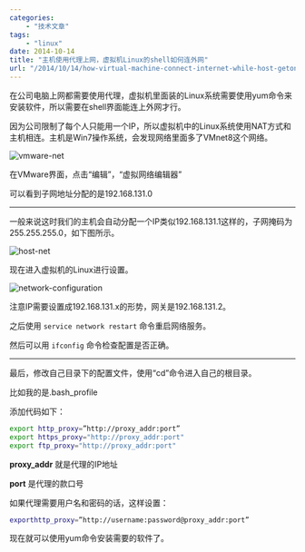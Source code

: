 ```yaml
---
categories:
    - "技术文章"
tags:
    - "linux"
date: 2014-10-14
title: "主机使用代理上网，虚拟机Linux的shell如何连外网"
url: "/2014/10/14/how-virtual-machine-connect-internet-while-host-getonline-with-agent"
---
```


在公司电脑上网都需要使用代理，虚拟机里面装的Linux系统需要使用yum命令来安装软件，所以需要在shell界面能连上外网才行。

因为公司限制了每个人只能用一个IP，所以虚拟机中的Linux系统使用NAT方式和主机相连。主机是Win7操作系统，会发现网络里面多了VMnet8这个网络。

<!--more-->

![vmware-net](../../../../pic/2014/2014-10-14-how-virtual-machine-connect-internet-while-host-getonline-with-agent-vmware-net.jpg)

在VMware界面，点击“编辑”，“虚拟网络编辑器”

可以看到子网地址分配的是192.168.131.0

***

一般来说这时我们的主机会自动分配一个IP类似192.168.131.1这样的，子网掩码为255.255.255.0，如下图所示。

![host-net](../../../../pic/2014/2014-10-14-how-virtual-machine-connect-internet-while-host-getonline-with-agent-host-net.jpg)

现在进入虚拟机的Linux进行设置。

![network-configuration](../../../../pic/2014/2014-10-14-how-virtual-machine-connect-internet-while-host-getonline-with-agent-network-configuration.jpg)

注意IP需要设置成192.168.131.x的形势，网关是192.168.131.2。

之后使用 `service network restart` 命令重启网络服务。

然后可以用 `ifconfig` 命令检查配置是否正确。

***

最后，修改自己目录下的配置文件，使用“cd”命令进入自己的根目录。

比如我的是.bash_profile

添加代码如下：

```bash
export http_proxy=”http://proxy_addr:port”
export https_proxy="http://proxy_addr:port"
export ftp_proxy="http://proxy_addr:port"
```

**proxy_addr** 就是代理的IP地址

**port** 是代理的款口号

如果代理需要用户名和密码的话，这样设置：

```bash
exporthttp_proxy=”http://username:password@proxy_addr:port”
```

现在就可以使用yum命令安装需要的软件了。

